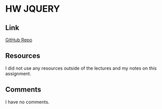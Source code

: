 # HW JQUERY

## Link

[GitHub Repo](https://github.com/rkschoenrock/hw_jquery_schoenrock_rebecca)

## Resources

I did not use any resources outside of the lectures and my notes on this assignment.

## Comments

I have no comments.
